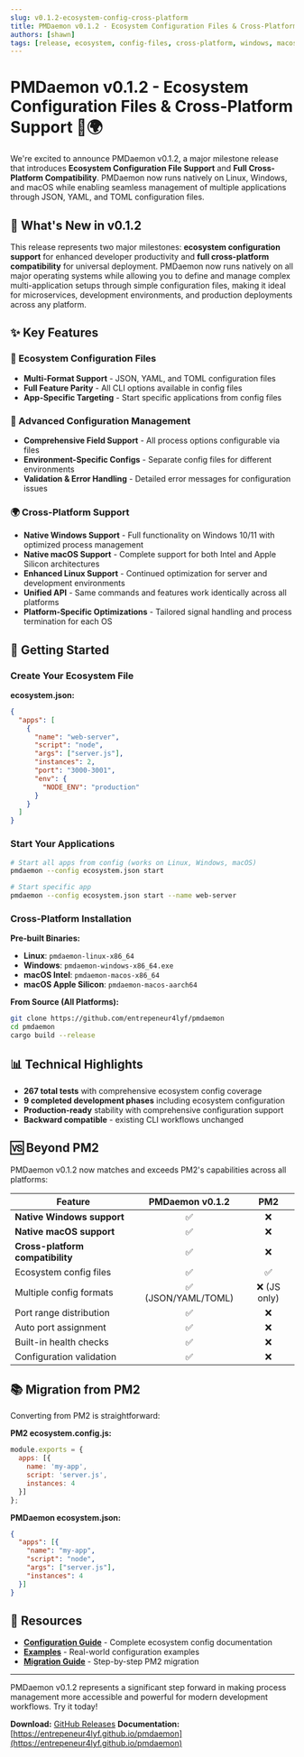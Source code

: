 ```yaml
---
slug: v0.1.2-ecosystem-config-cross-platform
title: PMDaemon v0.1.2 - Ecosystem Configuration Files & Cross-Platform Support
authors: [shawn]
tags: [release, ecosystem, config-files, cross-platform, windows, macos, linux]
---
```


# PMDaemon v0.1.2 - Ecosystem Configuration Files & Cross-Platform Support 🚀🌍

We're excited to announce PMDaemon v0.1.2, a major milestone release that introduces **Ecosystem Configuration File Support** and **Full Cross-Platform Compatibility**. PMDaemon now runs natively on Linux, Windows, and macOS while enabling seamless management of multiple applications through JSON, YAML, and TOML configuration files.

<!-- truncate -->

## 🎉 What's New in v0.1.2

This release represents two major milestones: **ecosystem configuration support** for enhanced developer productivity and **full cross-platform compatibility** for universal deployment. PMDaemon now runs natively on all major operating systems while allowing you to define and manage complex multi-application setups through simple configuration files, making it ideal for microservices, development environments, and production deployments across any platform.

## ✨ Key Features

### 📁 Ecosystem Configuration Files
- **Multi-Format Support** - JSON, YAML, and TOML configuration files
- **Full Feature Parity** - All CLI options available in config files
- **App-Specific Targeting** - Start specific applications from config files

### 🎯 Advanced Configuration Management
- **Comprehensive Field Support** - All process options configurable via files
- **Environment-Specific Configs** - Separate config files for different environments
- **Validation & Error Handling** - Detailed error messages for configuration issues

### 🌍 Cross-Platform Support
- **Native Windows Support** - Full functionality on Windows 10/11 with optimized process management
- **Native macOS Support** - Complete support for both Intel and Apple Silicon architectures
- **Enhanced Linux Support** - Continued optimization for server and development environments
- **Unified API** - Same commands and features work identically across all platforms
- **Platform-Specific Optimizations** - Tailored signal handling and process termination for each OS

## 🚀 Getting Started

### Create Your Ecosystem File

**ecosystem.json:**
```json
{
  "apps": [
    {
      "name": "web-server",
      "script": "node",
      "args": ["server.js"],
      "instances": 2,
      "port": "3000-3001",
      "env": {
        "NODE_ENV": "production"
      }
    }
  ]
}
```

### Start Your Applications
```bash
# Start all apps from config (works on Linux, Windows, macOS)
pmdaemon --config ecosystem.json start

# Start specific app
pmdaemon --config ecosystem.json start --name web-server
```

### Cross-Platform Installation

**Pre-built Binaries:**
- **Linux**: `pmdaemon-linux-x86_64`
- **Windows**: `pmdaemon-windows-x86_64.exe`
- **macOS Intel**: `pmdaemon-macos-x86_64`
- **macOS Apple Silicon**: `pmdaemon-macos-aarch64`

**From Source (All Platforms):**
```bash
git clone https://github.com/entrepeneur4lyf/pmdaemon
cd pmdaemon
cargo build --release
```

## 📊 Technical Highlights

- **267 total tests** with comprehensive ecosystem config coverage
- **9 completed development phases** including ecosystem configuration
- **Production-ready** stability with comprehensive configuration support
- **Backward compatible** - existing CLI workflows unchanged

## 🆚 Beyond PM2

PMDaemon v0.1.2 now matches and exceeds PM2's capabilities across all platforms:

| Feature                 | PMDaemon v0.1.2 | PM2 |
|-------------------------|:---------------:|:---:|
| **Native Windows support** | ✅          | ❌  |
| **Native macOS support**   | ✅          | ❌  |
| **Cross-platform compatibility** | ✅    | ❌  |
| Ecosystem config files | ✅              | ✅  |
| Multiple config formats| ✅ (JSON/YAML/TOML) | ❌ (JS only) |
| Port range distribution | ✅              | ❌  |
| Auto port assignment   | ✅              | ❌  |
| Built-in health checks | ✅              | ❌  |
| Configuration validation| ✅              | ❌  |

## 📚 Migration from PM2

Converting from PM2 is straightforward:

**PM2 ecosystem.config.js:**
```javascript
module.exports = {
  apps: [{
    name: 'my-app',
    script: 'server.js',
    instances: 4
  }]
};
```

**PMDaemon ecosystem.json:**
```json
{
  "apps": [{
    "name": "my-app",
    "script": "node",
    "args": ["server.js"],
    "instances": 4
  }]
}
```

## 🔗 Resources

- **[Configuration Guide](/docs/configuration/ecosystem-files)** - Complete ecosystem config documentation
- **[Examples](/docs/examples/ecosystem-configs)** - Real-world configuration examples
- **[Migration Guide](/docs/comparison/migration-from-pm2)** - Step-by-step PM2 migration

---

PMDaemon v0.1.2 represents a significant step forward in making process management more accessible and powerful for modern development workflows. Try it today!

**Download:** [GitHub Releases](https://github.com/entrepeneur4lyf/pmdaemon/releases)
**Documentation:** [https://entrepeneur4lyf.github.io/pmdaemon](https://entrepeneur4lyf.github.io/pmdaemon)
